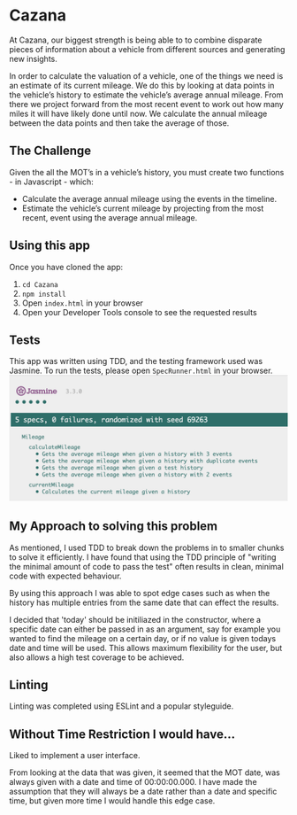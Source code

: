 # Cazana
At Cazana, our biggest strength is being able to to combine disparate pieces of information about a vehicle from different sources and generating new insights.

In order to calculate the valuation of a vehicle, one of the things we need is an estimate of its current mileage. We do this by looking at data points in the vehicle’s history to estimate the vehicle’s average annual mileage. From there we project forward from the most recent event to work out how many miles it will have likely done until now. We calculate the annual mileage between the data points and then take the average of those.

## The Challenge
Given the all the MOT’s in a vehicle’s history, you must create two functions - in Javascript - which:
* Calculate the average annual mileage using the events in the timeline.
* Estimate the vehicle’s current mileage by projecting from the most recent, event using the average annual mileage.

## Using this app
Once you have cloned the app:
1. `cd Cazana`
2. `npm install`
3. Open `index.html` in your browser
4. Open your Developer Tools console to see the requested results

## Tests
This app was written using TDD, and the testing framework used was Jasmine. To run the tests, please open `SpecRunner.html` in your browser.
![alt text](tests.png)

## My Approach to solving this problem
As mentioned, I used TDD to break down the problems in to smaller chunks to solve it efficiently. I have found that using the TDD principle of "writing the minimal amount of code to pass the test" often results in clean, minimal code with expected behaviour.

By using this approach I was able to spot edge cases such as when the history has multiple entries from the same date that can effect the results.

I decided that 'today' should be initiliazed in the constructor, where a specific date can either be passed in as an argument, say for example you wanted to find the mileage on a certain day, or if no value is given todays date and time will be used. This allows maximum flexibility for the user, but also allows a high test coverage to be achieved.

## Linting
Linting was completed using ESLint and a popular styleguide.

## Without Time Restriction I would have...
Liked to implement a user interface.

From looking at the data that was given, it seemed that the MOT date, was always given with a date and time of 00:00:00.000. I have made the assumption that they will always be a date rather than a date and specific time, but given more time I would handle this edge case.
